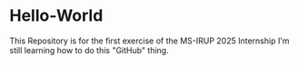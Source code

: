 # Hello-World
This Repository is for the first exercise of the MS-IRUP 2025 Internship
I'm still learning how to do this "GitHub" thing.
